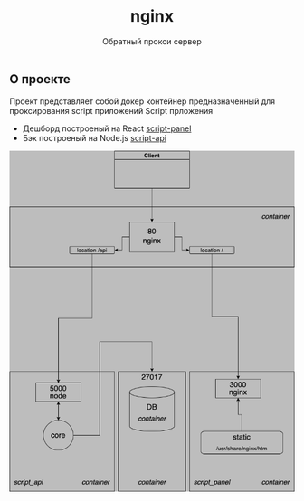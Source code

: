 <br/>

  <h1 align="center">nginx</h1>

  <p align="center">
    Обратный прокси сервер
    <br/>
    <br/>
  </p>

## О проекте

Проект представляет собой докер контейнер предназначенный для проксирования script приложений
Script прложения
- Дешборд построеный на React  <a align="center" href="https://github.com/script696/script-panel" target="_blank">script-panel</a>
- Бэк построеный на Node.js  <a align="center" href="https://github.com/script696/script-api" target="_blank">script-api</a>

![Screen Shot](https://github.com/script696/script-nginx/blob/main/assets/Nginx%20diagram.png)

